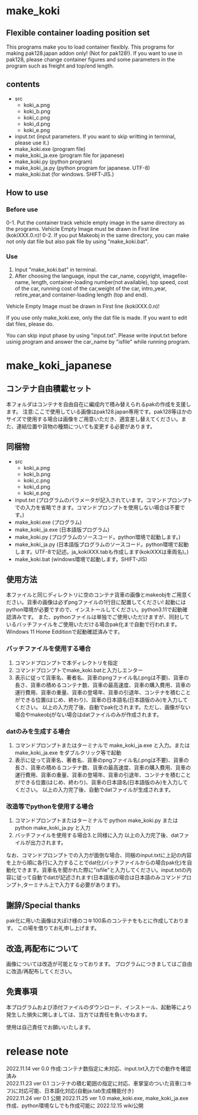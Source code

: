 # make_koki
## Flexible container loading position set
This programs make you to load container flexibly.
This programs for making pak128.japan addon only! (Not for pak128!).
If you want to use in pak128, please change container figures and some parameters in the program such as freight and top/end length.

## contents

- src  
  - koki_a.png  
  - koki_b.png  
  - koki_c.png   
  - koki_d.png   
  - koki_e.png  
- input.txt (input parameters. If you want to skip writting in terminal, please use it.)  
- make_koki.exe (program file)
- make_koki_ja.exe (program file for japanese)
- make_koki.py (python program)  
- make_koki_ja.py (python program for japanese. UTF-8)  
- make_koki.bat (for windows. SHIFT-JIS.)

## How to use

### Before use
0-1. Put the container track vehicle empty image in the same directory as the programs. Vehicle Empty Image must be drawn in First line (kokiXXX.0.n)! 
0-2. If you put Makeobj in the same directory, you can make not only dat file but also pak file by using "make_koki.bat". 

### Use

1. Input "make_koki.bat" in terminal.
2. After choosing the language, input the car_name, copyright, imagefile-name, length, container-loading number(not available), top speed, cost of the car, running cost of the car,weight of the car, intro_year, retire_year,and container-loading length (top and end).

Vehicle Empty Image must be drawn in First line (kokiXXX.0.n)!

If you use only make_koki.exe, only the dat file is made. If you want to edit dat files, please do.

You can skip input phase by using "input.txt". Please write input.txt before usinig program and answer the car_name by "isfile" while running program. 


# make_koki_japanese

## コンテナ自由積載セット

本フォルダはコンテナを自由自在に編成内で積み替えられるpakの作成を支援します。
注意:ここで使用している画像はpak128.japan専用です。pak128等ほかのサイズで使用する場合は画像をご用意いただき、適宜差し替えてください。また、連結位置や貨物の種類についても変更する必要があります。

## 同梱物

- src  
  - koki_a.png  
  - koki_b.png  
  - koki_c.png   
  - koki_d.png   
  - koki_e.png  
- input.txt (プログラムのパラメータが記入されています。コマンドプロンプトでの入力を省略できます。コマンドプロンプトを使用しない場合は不要です。)  
- make_koki.exe (プログラム)
- make_koki_ja.exe (日本語版プログラム)
- make_koki.py (プログラムのソースコード。python環境で起動します。)   
- make_koki_ja.py (日本語版プログラムのソースコード。python環境で起動します。UTF-8で記述。ja_kokiXXX.tabも作成します(kokiXXXは車両名)。)  
- make_koki.bat (windows環境で起動します。SHIFT-JIS)

## 使用方法

本ファイルと同じディレクトリに空のコンテナ貨車の画像とmakeobjをご用意ください。貨車の画像は必ずpngファイルの1行目に配置してください!
起動にはpython環境が必要ですので、インストールしてください。python3.11で起動確認済みです。
また、pythonファイルは単独でご使用いただけますが、同封しているバッチファイルをご使用いただける場合pak化まで自動で行われます。Windows 11 Home Edditionで起動確認済みです。

### バッチファイルを使用する場合

1. コマンドプロンプトで本ディレクトリを指定
2. コマンドプロンプトでmake_koki.batと入力しエンター
3. 表示に従って貨車名、著者名、貨車のpngファイル名(.pngは不要)、貨車の長さ、貨車の積めるコンテナ数、貨車の最高速度、貨車の購入費用、貨車の運行費用、貨車の重量、貨車の登場年、貨車の引退年、コンテナを積むことができる位置(はじめ、終わり)、貨車の日本語名(日本語版のみ)を入力してください。
以上の入力完了後、自動でpak化されます。ただし、画像がない場合やmakeobjがない場合はdatファイルのみが作成されます。

### datのみを生成する場合

1. コマンドプロンプトまたはターミナルで make_koki_ja.exe と入力。または make_koki_ja.exe をダブルクリック等で起動
2. 表示に従って貨車名、著者名、貨車のpngファイル名(.pngは不要)、貨車の長さ、貨車の積めるコンテナ数、貨車の最高速度、貨車の購入費用、貨車の運行費用、貨車の重量、貨車の登場年、貨車の引退年、コンテナを積むことができる位置(はじめ、終わり)、貨車の日本語名(日本語版のみ)を入力してください。
以上の入力完了後、自動でdatファイルが生成されます。

### 改造等でpythonを使用する場合

1. コマンドプロンプトまたはターミナルで python make_koki.py または python make_koki_ja.py と入力
2. バッチファイルを使用する場合3.と同様に入力
以上の入力完了後、datファイルが出力されます。


なお、コマンドプロンプトでの入力が面倒な場合、同梱のinput.txtに上記の内容を上から順に各行に入力することでdat化(バッチファイルからの場合pak化)を自動化できます。貨車名を聞かれた際に"isfile"と入力してください。input.txtの内容に従って自動でdatが記述されます(日本語版の場合は日本語のみコマンドプロンプト,ターミナル上で入力する必要があります)。

## 謝辞/Special thanks

pak化に用いた画像は大ぼけ様のコキ100系のコンテナをもとに作成しております。
この場を借りてお礼申し上げます。


## 改造,再配布について

画像については改造が可能となっております。
プログラムにつきましてはご自由に改造/再配布してください。

## 免責事項

本プログラムおよび添付ファイルのダウンロード、インストール、起動等により発生した損失に関しましては、当方では責任を負いかねます。

使用は自己責任でお願いいたします。

# release note

2022.11.14 ver 0.0 作成:コンテナ数指定に未対応、input.txt入力での動作を確認済み  
2022.11.23 ver 0.1 コンテナの積む範囲の指定に対応、車掌室のついた貨車(コキフ)に対応可能、日本語化対応(自動ja.tab生成機能付き)  
2022.11.24 ver 0.1 公開
2022.11.25 ver 1.0 make_koki.exe, make_koki_ja.exe作成、python環境なしでも作成可能に
2022.12.15 wiki公開
